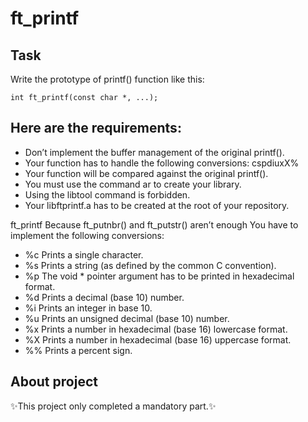 # ft_printf

## Task
Write the prototype of printf() function like this:
```
int ft_printf(const char *, ...);
```

## Here are the requirements:
- Don’t implement the buffer management of the original printf().
- Your function has to handle the following conversions: cspdiuxX%
- Your function will be compared against the original printf().
- You must use the command ar to create your library.
- Using the libtool command is forbidden.
- Your libftprintf.a has to be created at the root of your repository.

ft_printf Because ft_putnbr() and ft_putstr() aren’t enough
You have to implement the following conversions:
- %c Prints a single character.
- %s Prints a string (as defined by the common C convention).
- %p The void * pointer argument has to be printed in hexadecimal format.
- %d Prints a decimal (base 10) number.
- %i Prints an integer in base 10.
- %u Prints an unsigned decimal (base 10) number.
- %x Prints a number in hexadecimal (base 16) lowercase format.
- %X Prints a number in hexadecimal (base 16) uppercase format.
- %% Prints a percent sign.

## About project
 ✨This project only completed a mandatory part.✨
